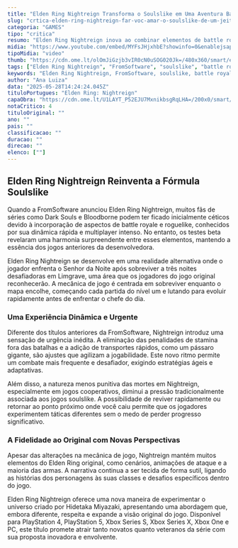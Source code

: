 ```yaml
---
title: "Elden Ring Nightreign Transforma o Soulslike em Uma Aventura Battle Royale"
slug: "crtica-elden-ring-nightreign-far-voc-amar-o-soulslike-de-um-jeito-diferente"
categoria: "GAMES"
tipo: "critica"
resumo: "Elden Ring Nightreign inova ao combinar elementos de battle royale com roguelike, oferecendo uma nova experiência de jogo para os fãs da FromSoftware."
midia: "https://www.youtube.com/embed/MYFsJHjxhbE?showinfo=0&enablejsapi=1"
tipoMidia: "video"
thumb: "https://cdn.ome.lt/olOmJiGzjb3vIR0cN0uSOG020Jk=/480x360/smart/extras/conteudos/elden-ring-nightreign.jpg"
tags: ["Elden Ring Nightreign", "FromSoftware", "soulslike", "battle royale", "roguelike", "jogos multiplayer", "PlayStation", "Xbox", "PC gaming"]
keywords: "Elden Ring Nightreign, FromSoftware, soulslike, battle royale, roguelike, jogos multiplayer, PlayStation, Xbox, PC gaming"
author: "Ana Luiza"
data: "2025-05-28T14:24:24.045Z"
tituloPortugues: "Elden Ring: Nightreign"
capaObra: "https://cdn.ome.lt/U1LAYT_P52EJU7MxnikbsgRqLHA=/200x0/smart/extras/capas/elden-ring-nightreign-box-art.png"
notaCritico: 4
tituloOriginal: ""
ano: ""
pais: ""
classificacao: ""
duracao: ""
direcao: ""
elenco: [""]
---
```


## Elden Ring Nightreign Reinventa a Fórmula Soulslike

Quando a FromSoftware anunciou Elden Ring Nightreign, muitos fãs de séries como Dark Souls e Bloodborne podem ter ficado inicialmente céticos devido à incorporação de aspectos de battle royale e roguelike, conhecidos por sua dinâmica rápida e multiplayer intenso. No entanto, os testes beta revelaram uma harmonia surpreendente entre esses elementos, mantendo a essência dos jogos anteriores da desenvolvedora.

Elden Ring Nightreign se desenvolve em uma realidade alternativa onde o jogador enfrenta o Senhor da Noite após sobreviver a três noites desafiadoras em Limgrave, uma área que os jogadores do jogo original reconhecerão. A mecânica de jogo é centrada em sobreviver enquanto o mapa encolhe, começando cada partida do nível um e lutando para evoluir rapidamente antes de enfrentar o chefe do dia.

### Uma Experiência Dinâmica e Urgente

Diferente dos títulos anteriores da FromSoftware, Nightreign introduz uma sensação de urgência inédita. A eliminação das penalidades de stamina fora das batalhas e a adição de transportes rápidos, como um pássaro gigante, são ajustes que agilizam a jogabilidade. Este novo ritmo permite um combate mais frequente e desafiador, exigindo estratégias ágeis e adaptativas.

Além disso, a natureza menos punitiva das mortes em Nightreign, especialmente em jogos cooperativos, diminui a pressão tradicionalmente associada aos jogos soulslike. A possibilidade de reviver rapidamente ou retornar ao ponto próximo onde você caiu permite que os jogadores experimentem táticas diferentes sem o medo de perder progresso significativo.

### A Fidelidade ao Original com Novas Perspectivas

Apesar das alterações na mecânica de jogo, Nightreign mantém muitos elementos do Elden Ring original, como cenários, animações de ataque e a maioria das armas. A narrativa continua a ser tecida de forma sutil, ligando as histórias dos personagens às suas classes e desafios específicos dentro do jogo.

Elden Ring Nightreign oferece uma nova maneira de experimentar o universo criado por Hidetaka Miyazaki, apresentando uma abordagem que, embora diferente, respeita e expande a visão original do jogo. Disponível para PlayStation 4, PlayStation 5, Xbox Series S, Xbox Series X, Xbox One e PC, este título promete atrair tanto novatos quanto veteranos da série com sua proposta inovadora e envolvente.